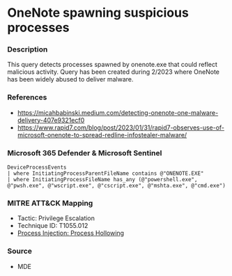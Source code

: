 # OneNote spawning suspicious processes

### Description

This query detects processes spawned by onenote.exe that could reflect malicious activity. Query has been created during 2/2023 where OneNote has been widely abused to deliver malware.

### References
- https://micahbabinski.medium.com/detecting-onenote-one-malware-delivery-407e9321ecf0
- https://www.rapid7.com/blog/post/2023/01/31/rapid7-observes-use-of-microsoft-onenote-to-spread-redline-infostealer-malware/

### Microsoft 365 Defender & Microsoft Sentinel
```KQL
DeviceProcessEvents
| where InitiatingProcessParentFileName contains @"ONENOTE.EXE"
| where InitiatingProcessFileName has_any (@"powershell.exe", @"pwsh.exe", @"wscript.exe", @"cscript.exe", @"mshta.exe", @"cmd.exe")
```

### MITRE ATT&CK Mapping
- Tactic: Privilege Escalation
- Technique ID: T1055.012
- [Process Injection: Process Hollowing](https://attack.mitre.org/techniques/T1055/012/)

### Source
- MDE
